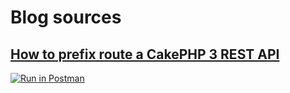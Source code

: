 # Blog sources

## [How to prefix route a CakePHP 3 REST API](http://www.bravo-kernel.com/2015/04/how-to-prefix-route-a-cakephp-3-rest-api/)

[![Run in Postman](https://run.pstmn.io/button.svg)](https://app.getpostman.com/run-collection/197398a609a6d233a8c2)
